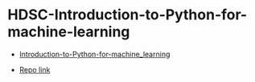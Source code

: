 # HDSC-Introduction-to-Python-for-machine-learning


- [Introduction-to-Python-for-machine_learning](https://github.com/yaswanthteja/HDSC-Introduction-to-Python-for-machine-learning/blob/main/FoodBalanceSheets_E_Africa_NOFLAG.csv)

- [Repo link](https://github.com/yaswanthteja/Hamoye_Data_Science_Internship)
